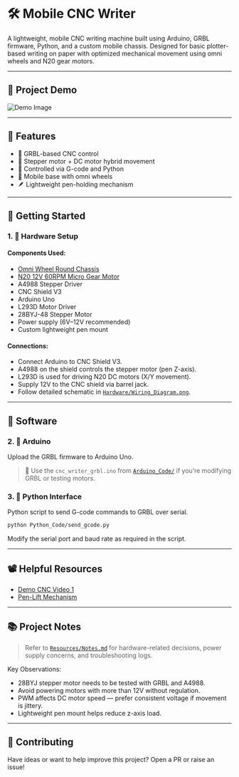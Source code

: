 # 🛠️ Mobile CNC Writer

A lightweight, mobile CNC writing machine built using Arduino, GRBL firmware, Python, and a custom mobile chassis. Designed for basic plotter-based writing on paper with optimized mechanical movement using omni wheels and N20 gear motors.

---

## 📸 Project Demo

![Demo Image](Images/assembled_cnc.jpg)

---

## 🧠 Features

* 🧾 GRBL-based CNC control
* 🔁 Stepper motor + DC motor hybrid movement
* 🧠 Controlled via G-code and Python
* 🔧 Mobile base with omni wheels
* 🪶 Lightweight pen-holding mechanism

---

## 🚀 Getting Started

### 1. 🧩 Hardware Setup

#### Components Used:

* [Omni Wheel Round Chassis](https://robu.in/product/easymech-poly-omni-wheel-round-chassis/)
* [N20 12V 60RPM Micro Gear Motor](https://robu.in/product/n20-12v-60-rpm-micro-metal-gear-box-dc-motor/)
* A4988 Stepper Driver
* CNC Shield V3
* Arduino Uno
* L293D Motor Driver
* 28BYJ-48 Stepper Motor
* Power supply (6V–12V recommended)
* Custom lightweight pen mount

#### Connections:

* Connect Arduino to CNC Shield V3.
* A4988 on the shield controls the stepper motor (pen Z-axis).
* L293D is used for driving N20 DC motors (X/Y movement).
* Supply 12V to the CNC shield via barrel jack.
* Follow detailed schematic in [`Hardware/Wiring_Diagram.png`](Hardware/Wiring_Diagram.png).

---

## 🧠 Software

### 2. 🔧 Arduino

Upload the GRBL firmware to Arduino Uno.

> 🔌 Use the `cnc_writer_grbl.ino` from [`Arduino_Code/`](Arduino_Code/) if you’re modifying GRBL or testing motors.

### 3. 🐍 Python Interface

Python script to send G-code commands to GRBL over serial.

```bash
python Python_Code/send_gcode.py
```

Modify the serial port and baud rate as required in the script.

---

## 📽️ Helpful Resources

* [Demo CNC Video 1](https://www.youtube.com/watch?v=S8YVlR_1hlo)
* [Pen-Lift Mechanism](https://youtu.be/Li_atZt4qUI?si=kLkLP7uPw5nB3DAe)

---

## 📚 Project Notes

> Refer to [`Resources/Notes.md`](Resources/Notes.md) for hardware-related decisions, power supply concerns, and troubleshooting logs.

Key Observations:

* 28BYJ stepper motor needs to be tested with GRBL and A4988.
* Avoid powering motors with more than 12V without regulation.
* PWM affects DC motor speed — prefer consistent voltage if movement is jittery.
* Lightweight pen mount helps reduce z-axis load.

---

## 🤝 Contributing

Have ideas or want to help improve this project? Open a PR or raise an issue!
